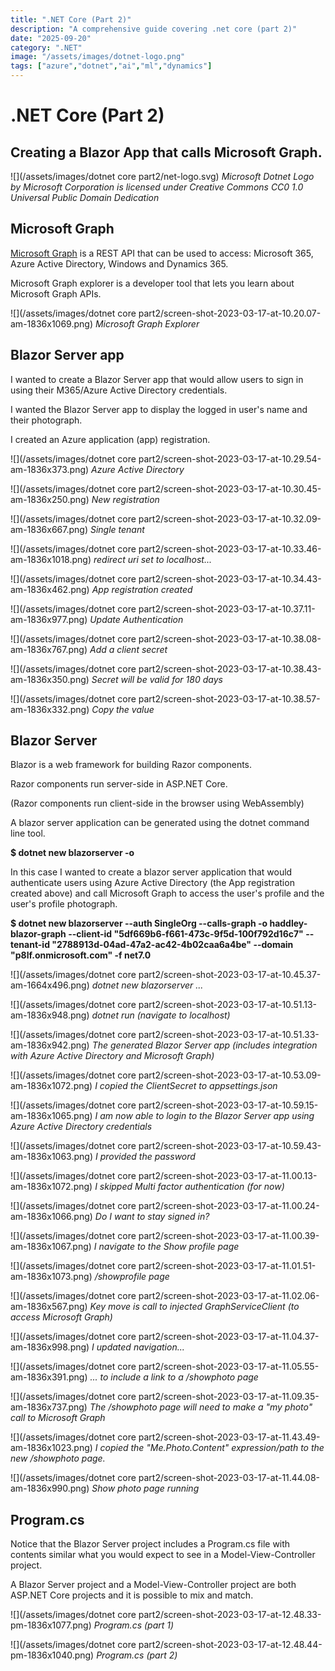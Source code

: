 ```yaml
---
title: ".NET Core (Part 2)"
description: "A comprehensive guide covering .net core (part 2)"
date: "2025-09-20"
category: ".NET"
image: "/assets/images/dotnet-logo.png"
tags: ["azure","dotnet","ai","ml","dynamics"]
---
```


# .NET Core (Part 2)

## Creating a Blazor App that calls Microsoft Graph.

![](/assets/images/dotnet core part2/net-logo.svg)
*Microsoft Dotnet Logo by Microsoft Corporation is licensed under Creative Commons CC0 1.0 Universal Public Domain Dedication*


## Microsoft Graph

[Microsoft Graph](MicrosoftGraph.html) is a REST API that can be used to access: Microsoft 365, Azure Active Directory, Windows and Dynamics 365.

Microsoft Graph explorer is a developer tool that lets you learn about Microsoft Graph APIs.

![](/assets/images/dotnet core part2/screen-shot-2023-03-17-at-10.20.07-am-1836x1069.png)
*Microsoft Graph Explorer*


## Blazor Server app

I wanted to create a Blazor Server app that would allow users to sign in using their M365/Azure Active Directory credentials.

I wanted the Blazor Server app to display the logged in user's name and their photograph.

I created an Azure application (app) registration.

![](/assets/images/dotnet core part2/screen-shot-2023-03-17-at-10.29.54-am-1836x373.png)
*Azure Active Directory*

![](/assets/images/dotnet core part2/screen-shot-2023-03-17-at-10.30.45-am-1836x250.png)
*New registration*

![](/assets/images/dotnet core part2/screen-shot-2023-03-17-at-10.32.09-am-1836x667.png)
*Single tenant*

![](/assets/images/dotnet core part2/screen-shot-2023-03-17-at-10.33.46-am-1836x1018.png)
*redirect uri set to localhost...*

![](/assets/images/dotnet core part2/screen-shot-2023-03-17-at-10.34.43-am-1836x462.png)
*App registration created*

![](/assets/images/dotnet core part2/screen-shot-2023-03-17-at-10.37.11-am-1836x977.png)
*Update Authentication*

![](/assets/images/dotnet core part2/screen-shot-2023-03-17-at-10.38.08-am-1836x767.png)
*Add a client secret*

![](/assets/images/dotnet core part2/screen-shot-2023-03-17-at-10.38.43-am-1836x350.png)
*Secret will be valid for 180 days*

![](/assets/images/dotnet core part2/screen-shot-2023-03-17-at-10.38.57-am-1836x332.png)
*Copy the value*


## Blazor Server

Blazor is a web framework for building Razor components.

Razor components run server-side in ASP.NET Core.

(Razor components run client-side in the browser using WebAssembly)

A blazor server application can be generated using the dotnet command line tool.

**$ dotnet new blazorserver -o <project name>**

In this case I wanted to create a blazor server application that would authenticate users using Azure Active Directory (the App registration created above) and call Microsoft Graph to access the user's profile and the user's profile photograph.

**$ dotnet new blazorserver --auth SingleOrg --calls-graph -o haddley-blazor-graph --client-id "5df669b6-f661-473c-9f5d-100f792d16c7" --tenant-id "2788913d-04ad-47a2-ac42-4b02caa6a4be" --domain "p8lf.onmicrosoft.com" -f net7.0**

![](/assets/images/dotnet core part2/screen-shot-2023-03-17-at-10.45.37-am-1664x496.png)
*dotnet new blazorserver ...*

![](/assets/images/dotnet core part2/screen-shot-2023-03-17-at-10.51.13-am-1836x948.png)
*dotnet run (navigate to localhost)*

![](/assets/images/dotnet core part2/screen-shot-2023-03-17-at-10.51.33-am-1836x942.png)
*The generated Blazor Server app (includes integration with Azure Active Directory and Microsoft Graph)*

![](/assets/images/dotnet core part2/screen-shot-2023-03-17-at-10.53.09-am-1836x1072.png)
*I copied the ClientSecret to appsettings.json*

![](/assets/images/dotnet core part2/screen-shot-2023-03-17-at-10.59.15-am-1836x1065.png)
*I am now able to login to the Blazor Server app using Azure Active Directory credentials*

![](/assets/images/dotnet core part2/screen-shot-2023-03-17-at-10.59.43-am-1836x1063.png)
*I provided the password*

![](/assets/images/dotnet core part2/screen-shot-2023-03-17-at-11.00.13-am-1836x1072.png)
*I skipped Multi factor authentication (for now)*

![](/assets/images/dotnet core part2/screen-shot-2023-03-17-at-11.00.24-am-1836x1066.png)
*Do I want to stay signed in?*

![](/assets/images/dotnet core part2/screen-shot-2023-03-17-at-11.00.39-am-1836x1067.png)
*I navigate to the Show profile page*

![](/assets/images/dotnet core part2/screen-shot-2023-03-17-at-11.01.51-am-1836x1073.png)
*/showprofile page*

![](/assets/images/dotnet core part2/screen-shot-2023-03-17-at-11.02.06-am-1836x567.png)
*Key move is call to injected GraphServiceClient (to access Microsoft Graph)*

![](/assets/images/dotnet core part2/screen-shot-2023-03-17-at-11.04.37-am-1836x998.png)
*I updated navigation...*

![](/assets/images/dotnet core part2/screen-shot-2023-03-17-at-11.05.55-am-1836x391.png)
*... to include a link to a /showphoto page*

![](/assets/images/dotnet core part2/screen-shot-2023-03-17-at-11.09.35-am-1836x737.png)
*The /showphoto page will need to make a "my photo" call to Microsoft Graph*

![](/assets/images/dotnet core part2/screen-shot-2023-03-17-at-11.43.49-am-1836x1023.png)
*I copied the "Me.Photo.Content" expression/path to the new /showphoto page.*

![](/assets/images/dotnet core part2/screen-shot-2023-03-17-at-11.44.08-am-1836x990.png)
*Show photo page running*


## Program.cs

Notice that the Blazor Server project includes a Program.cs file with contents similar what you would expect to see in a Model-View-Controller project.

A Blazor Server project and a Model-View-Controller project are both ASP.NET Core projects and it is possible to mix and match.

![](/assets/images/dotnet core part2/screen-shot-2023-03-17-at-12.48.33-pm-1836x1077.png)
*Program.cs (part 1)*

![](/assets/images/dotnet core part2/screen-shot-2023-03-17-at-12.48.44-pm-1836x1040.png)
*Program.cs (part 2)*
